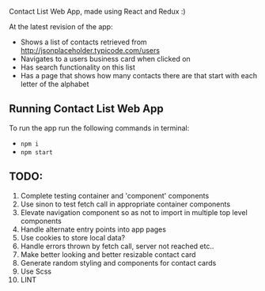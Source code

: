 Contact List Web App, made using React and Redux :)

At the latest revision of the app:

- Shows a list of contacts retrieved from http://jsonplaceholder.typicode.com/users
- Navigates to a users business card when clicked on
- Has search functionality on this list
- Has a page that shows how many contacts there are that start with each letter of the alphabet


## Running Contact List Web App

To run the app run the following commands in terminal:

* `npm i`
* `npm start`

## TODO:

1. Complete testing container and 'component' components
2. Use sinon to test fetch call in appropriate container components
3. Elevate navigation component so as not to import in multiple top level components
4. Handle alternate entry points into app pages
5. Use cookies to store local data?
6. Handle errors thrown by fetch call, server not reached etc..
7. Make better looking and better resizable contact card
8. Generate random styling and components for contact cards
9. Use Scss
10. LINT
